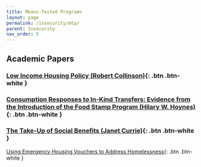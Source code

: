 ```yaml
---
title: Means-Tested Programs
layout: page
permalink: /insecurity/mtp/
parent: Insecurity
nav_order: 5
---
```


<!-- ![Alt text](/imgs/rent.png "The Rent is too High") -->

<!-- <img src="./../assets/images/evictions.png" alt="Alt text" style="width: 100%; max-width: 100%; height: auto;" />-->


## **Academic Papers**

### [Low Income Housing Policy (Robert Collinson)](chrome-extension://efaidnbmnnnibpcajpcglclefindmkaj/https://www.nber.org/system/files/chapters/c13485/c13485.pdf){: .btn .btn-white }

### [Consumption Responses to In-Kind Transfers: Evidence from the Introduction of the Food Stamp Program (Hilary W. Hoynes)](https://www.aeaweb.org/articles?id=10.1257/app.1.4.109){: .btn .btn-white }

### [The Take-Up of Social Benefits (Janet Currie)](https://www.iza.org/publications/dp/1103/the-take-up-of-social-benefits){: .btn .btn-white }



[Using Emergency Housing Vouchers to Address Homelessness](https://ternercenter.berkeley.edu/research-and-policy/emergency-housing-vouchers-lessons/){: .btn .btn-white }

